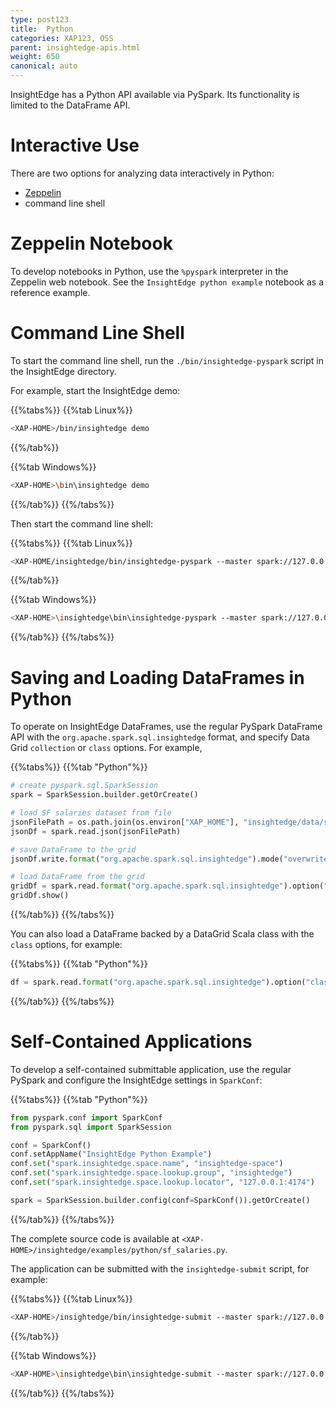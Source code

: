 ```yaml
---
type: post123
title:  Python
categories: XAP123, OSS
parent: insightedge-apis.html
weight: 650
canonical: auto
---
```


InsightEdge has a Python API available via PySpark. Its functionality is limited to the DataFrame API.


# Interactive Use

There are two options for analyzing data interactively in Python: 

- [Zeppelin](../started/insightedge-zeppelin.html)<br>
- command line shell

# Zeppelin Notebook

To develop notebooks in Python, use the `%pyspark` interpreter in the Zeppelin web notebook. See the `InsightEdge python example` notebook as a reference example.

# Command Line Shell

To start the command line shell, run the `./bin/insightedge-pyspark` script in the InsightEdge directory.

For example, start the InsightEdge demo:

{{%tabs%}}
{{%tab Linux%}}
```bash
<XAP-HOME>/bin/insightedge demo
```
{{%/tab%}}

{{%tab Windows%}}
```bash
<XAP-HOME>\bin\insightedge demo
```
{{%/tab%}}
{{%/tabs%}}

Then start the command line shell:

{{%tabs%}}
{{%tab Linux%}}
```bash
<XAP-HOME/insightedge/bin/insightedge-pyspark --master spark://127.0.0.1:7077
```
{{%/tab%}}

{{%tab Windows%}}
```bash
<XAP-HOME>\insightedge\bin\insightedge-pyspark --master spark://127.0.0.1:7077
```
{{%/tab%}}
{{%/tabs%}}

# Saving and Loading DataFrames in Python

To operate on InsightEdge DataFrames, use the regular PySpark DataFrame API with the `org.apache.spark.sql.insightedge` format, and specify Data Grid `collection` or `class` options. For example,

{{%tabs%}}
{{%tab "Python"%}}
```python
# create pyspark.sql.SparkSession
spark = SparkSession.builder.getOrCreate()

# load SF salaries dataset from file
jsonFilePath = os.path.join(os.environ["XAP_HOME"], "insightedge/data/sf_salaries_sample.json")
jsonDf = spark.read.json(jsonFilePath)

# save DataFrame to the grid
jsonDf.write.format("org.apache.spark.sql.insightedge").mode("overwrite").save("salaries")

# load DataFrame from the grid
gridDf = spark.read.format("org.apache.spark.sql.insightedge").option("collection", "salaries").load()
gridDf.show()
```
{{%/tab%}}
{{%/tabs%}}

You can also load a DataFrame backed by a DataGrid Scala class with the `class` options, for example:

{{%tabs%}}
{{%tab "Python"%}}
```python
df = spark.read.format("org.apache.spark.sql.insightedge").option("class", my_class_name).load()
```
{{%/tab%}}
{{%/tabs%}}

# Self-Contained Applications

To develop a self-contained submittable application, use the regular PySpark and configure the InsightEdge settings in `SparkConf`:

{{%tabs%}}
{{%tab "Python"%}}
```python
from pyspark.conf import SparkConf
from pyspark.sql import SparkSession

conf = SparkConf()
conf.setAppName("InsightEdge Python Example")
conf.set("spark.insightedge.space.name", "insightedge-space")
conf.set("spark.insightedge.space.lookup.group", "insightedge")
conf.set("spark.insightedge.space.lookup.locator", "127.0.0.1:4174")

spark = SparkSession.builder.config(conf=SparkConf()).getOrCreate()

```
{{%/tab%}}
{{%/tabs%}}

The complete source code is available at `<XAP-HOME>/insightedge/examples/python/sf_salaries.py`.

The application can be submitted with the `insightedge-submit` script, for example:

{{%tabs%}}
{{%tab Linux%}}
```bash
<XAP-HOME>/insightedge/bin/insightedge-submit --master spark://127.0.0.1:7077 <XAP-HOME>/insightedge/examples/python/sf_salaries.py
```
{{%/tab%}}

{{%tab Windows%}}
```bash
<XAP-HOME>\insightedge\bin\insightedge-submit --master spark://127.0.0.1:7077 <XAP-HOME>\insightedge\examples\python\sf_salaries.py
```
{{%/tab%}}
{{%/tabs%}}
